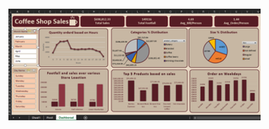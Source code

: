 

![Project logo](https://github.com/Usama2001/Excel-Dashboard-Project-Data_Analysis/blob/main/Dashborad%20look.png)


